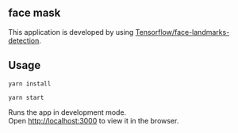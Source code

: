 ## face mask

This application is developed by using [Tensorflow/face-landmarks-detection](https://github.com/tensorflow/tfjs-models/tree/master/face-landmarks-detection).

## Usage

```
yarn install
```

```
yarn start
```

Runs the app in development mode.\
Open [http://localhost:3000](http://localhost:3000) to view it in the browser.
